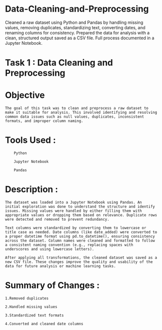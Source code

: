 # Data-Cleaning-and-Preprocessing
Cleaned a raw dataset using Python and Pandas by handling missing values, removing duplicates, standardizing text, converting dates, and renaming columns for consistency. Prepared the data for analysis with a clean, structured output saved as a CSV file. Full process documented in a Jupyter Notebook.
# Task 1 : Data Cleaning and Preprocessing
# Objective
    The goal of this task was to clean and preprocess a raw dataset to make it suitable for analysis. This involved identifying and resolving common data issues such as null values, duplicates, inconsistent formats, and improper column naming.

# Tools Used :
        Python
        
        Jupyter Notebook
        
        Pandas

# Description :
    The dataset was loaded into a Jupyter Notebook using Pandas. An initial exploration was done to understand the structure and identify issues. Missing values were handled by either filling them with appropriate values or dropping them based on relevance. Duplicate rows were detected and removed to prevent redundancy.
    
    Text columns were standardized by converting them to lowercase or title case as needed. Date columns (like date_added) were converted to a proper datetime format using pd.to_datetime(), ensuring consistency across the dataset. Column names were cleaned and formatted to follow a consistent naming convention (e.g., replacing spaces with underscores and using lowercase letters).
    
    After applying all transformations, the cleaned dataset was saved as a new CSV file. These changes improve the quality and usability of the data for future analysis or machine learning tasks.

# Summary of Changes :
    1.Removed duplicates
    
    2.Handled missing values
    
    3.Standardized text formats
    
    4.Converted and cleaned date columns
